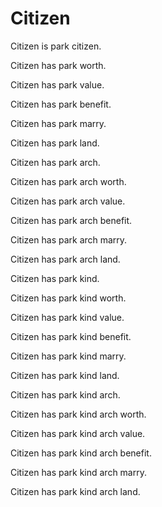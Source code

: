 # Citizen

Citizen is park citizen.

Citizen has park worth.

Citizen has park value.

Citizen has park benefit.

Citizen has park marry.

Citizen has park land.

Citizen has park arch.

Citizen has park arch worth.

Citizen has park arch value.

Citizen has park arch benefit.

Citizen has park arch marry.

Citizen has park arch land.

Citizen has park kind.

Citizen has park kind worth.

Citizen has park kind value.

Citizen has park kind benefit.

Citizen has park kind marry.

Citizen has park kind land.

Citizen has park kind arch.

Citizen has park kind arch worth.

Citizen has park kind arch value.

Citizen has park kind arch benefit.

Citizen has park kind arch marry.

Citizen has park kind arch land.